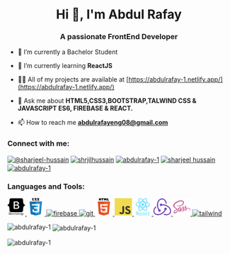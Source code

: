 <h1 align="center">Hi 👋, I'm Abdul Rafay</h1>
<h3 align="center">A passionate FrontEnd Developer</h3>

- 🔭 I’m currently a Bachelor Student

- 🌱 I’m currently learning **ReactJS**

- 👨‍💻 All of my projects are available at [https://abdulrafay-1.netlify.app/](https://abdulrafay-1.netlify.app/)

- 💬 Ask me about **HTML5,CSS3,BOOTSTRAP,TALWIND CSS & JAVASCRIPT ES6, FIREBASE & REACT.**

- 📫 How to reach me **abdulrafayeng08@gmail.com**

<h3 align="left">Connect with me:</h3>
<p align="left">
<a href="https://codepen.io/@sharjeel-hussain" target="blank"><img align="center" src="https://raw.githubusercontent.com/rahuldkjain/github-profile-readme-generator/master/src/images/icons/Social/codepen.svg" alt="@sharjeel-hussain" height="30" width="40" /></a>
<a href="https://twitter.com/shrjilhussain" target="blank"><img align="center" src="https://raw.githubusercontent.com/rahuldkjain/github-profile-readme-generator/master/src/images/icons/Social/twitter.svg" alt="shrjilhussain" height="30" width="40" /></a>
<a href="https://linkedin.com/in/abdulrafay-1" target="blank"><img align="center" src="https://raw.githubusercontent.com/rahuldkjain/github-profile-readme-generator/master/src/images/icons/Social/linked-in-alt.svg" alt="abdulrafay-1" height="30" width="40" /></a>
<a href="https://fb.com/sharjeel hussain" target="blank"><img align="center" src="https://raw.githubusercontent.com/rahuldkjain/github-profile-readme-generator/master/src/images/icons/Social/facebook.svg" alt="sharjeel hussain" height="30" width="40" /></a>
<a href="https://instagram.com/abdulrafay-1" target="blank"><img align="center" src="https://raw.githubusercontent.com/rahuldkjain/github-profile-readme-generator/master/src/images/icons/Social/instagram.svg" alt="abdulrafay-1" height="30" width="40" /></a>
</p>

<h3 align="left">Languages and Tools:</h3>
<p align="left">  <a href="https://getbootstrap.com" target="_blank" rel="noreferrer"> <img src="https://raw.githubusercontent.com/devicons/devicon/master/icons/bootstrap/bootstrap-plain-wordmark.svg" alt="bootstrap" width="40" height="40"/> </a>    <a href="https://www.w3schools.com/css/" target="_blank" rel="noreferrer"> <img src="https://raw.githubusercontent.com/devicons/devicon/master/icons/css3/css3-original-wordmark.svg" alt="css3" width="40" height="40"/> </a> <a href="https://firebase.google.com/" target="_blank" rel="noreferrer"> <img src="https://www.vectorlogo.zone/logos/firebase/firebase-icon.svg" alt="firebase" width="40" height="40"/> </a> <a href="https://git-scm.com/" target="_blank" rel="noreferrer"> <img src="https://www.vectorlogo.zone/logos/git-scm/git-scm-icon.svg" alt="git" width="40" height="40"/> </a> <a href="https://www.w3.org/html/" target="_blank" rel="noreferrer"> <img src="https://raw.githubusercontent.com/devicons/devicon/master/icons/html5/html5-original-wordmark.svg" alt="html5" width="40" height="40"/> </a> <a href="https://developer.mozilla.org/en-US/docs/Web/JavaScript" target="_blank" rel="noreferrer"> <img src="https://raw.githubusercontent.com/devicons/devicon/master/icons/javascript/javascript-original.svg" alt="javascript" width="40" height="40"/> </a> <a href="https://reactjs.org/" target="_blank" rel="noreferrer"> <img src="https://raw.githubusercontent.com/devicons/devicon/master/icons/react/react-original-wordmark.svg" alt="react" width="40" height="40"/> </a> <a href="https://redux.js.org" target="_blank" rel="noreferrer"> <img src="https://raw.githubusercontent.com/devicons/devicon/master/icons/redux/redux-original.svg" alt="redux" width="40" height="40"/> </a> <a href="https://sass-lang.com" target="_blank" rel="noreferrer"> <img src="https://raw.githubusercontent.com/devicons/devicon/master/icons/sass/sass-original.svg" alt="sass" width="40" height="40"/> </a>  <a href="https://tailwindcss.com/" target="_blank" rel="noreferrer"> <img src="https://www.vectorlogo.zone/logos/tailwindcss/tailwindcss-icon.svg" alt="tailwind" width="40" height="40"/> </a> </p>

<p><img align="left" src="https://github-readme-stats.vercel.app/api/top-langs?username=abdulrafay-1&show_icons=true&locale=en&layout=compact" alt="abdulrafay-1" /></p>

<p>&nbsp;<img align="center" src="https://github-readme-stats.vercel.app/api?username=abdulrafay-1&show_icons=true&locale=en" alt="abdulrafay-1" /></p>

<p><img align="center" src="https://github-readme-streak-stats.herokuapp.com/?user=abdulrafay-1&" alt="abdulrafay-1" /></p>
